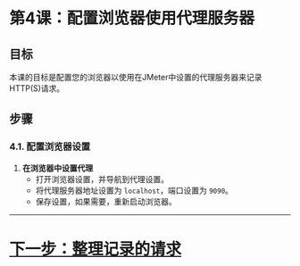 # 第4课：配置浏览器使用代理服务器

## 目标
本课的目标是配置您的浏览器以使用在JMeter中设置的代理服务器来记录HTTP(S)请求。

## 步骤

### 4.1. 配置浏览器设置
1. **在浏览器中设置代理**
   - 打开浏览器设置，并导航到代理设置。
   - 将代理服务器地址设置为 `localhost`，端口设置为 `9090`。
   - 保存设置，如果需要，重新启动浏览器。

---

# [下一步：整理记录的请求](organizing-recorded-requests.md)